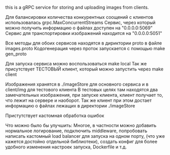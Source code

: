 this is a gRPC service for storing and uploading images from clients.

Для балансировки количества конкурентных соощений с клиентов использовалась grpc.MaxConcurrentStreams
Сервис, через который можно получить информацию о файлах доступен на "0.0.0.0:5069"
Сервис для транспортировки изображений находится на "0.0.0.0:5051"

Все методы для обоих сервисов находятся в дириктории proto в файле images.proto
Кодогенерация через проток запускается с помощью make gen_proto

Для запуска сервиса можно воспользоваться make local
Так же присутствует ТЕСТОВЫЙ клиент, который можно запустить через make client

Изображения хранятся в ./imageStore для основного сервиса и в client/img для тестового клиента
В тестовых целях там находятся два замечательных изображения, при запуске клиента, клиент получает то, что лежит на сервере и наоборот. Так же клиент при этом достает информацию о файлах лежащих в директории ./imageStore

Пристутствует кастомная обработка ошибок

Что можно было бы улучшить:
Многое, в частности можно добавить нормальное логирование, подключить middleware, 
попробовать написать кастомный load balancer для запуска на одном порту, (что уже кажется достойно отдельной библиотеки), создать конфиг для более удобного изменения настроек запуска, Dockerfile и т.д. 



